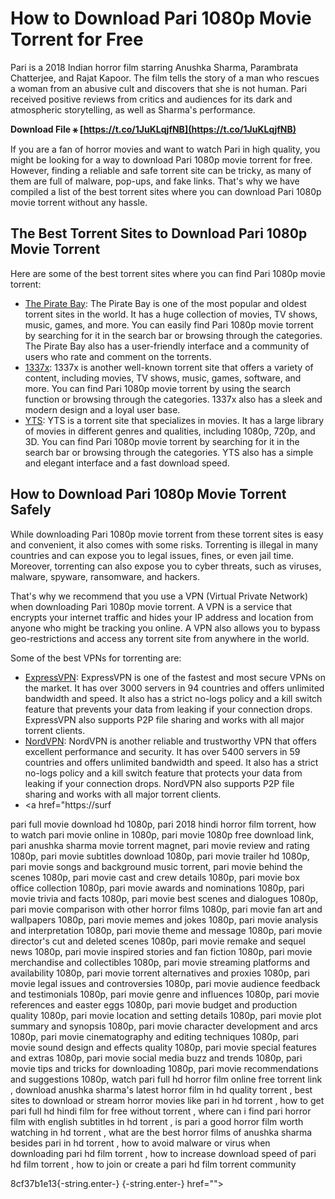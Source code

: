 # How to Download Pari 1080p Movie Torrent for Free
 
Pari is a 2018 Indian horror film starring Anushka Sharma, Parambrata Chatterjee, and Rajat Kapoor. The film tells the story of a man who rescues a woman from an abusive cult and discovers that she is not human. Pari received positive reviews from critics and audiences for its dark and atmospheric storytelling, as well as Sharma's performance.
 
**Download File ⚹ [https://t.co/1JuKLqjfNB](https://t.co/1JuKLqjfNB)**


 
If you are a fan of horror movies and want to watch Pari in high quality, you might be looking for a way to download Pari 1080p movie torrent for free. However, finding a reliable and safe torrent site can be tricky, as many of them are full of malware, pop-ups, and fake links. That's why we have compiled a list of the best torrent sites where you can download Pari 1080p movie torrent without any hassle.
 
## The Best Torrent Sites to Download Pari 1080p Movie Torrent
 
Here are some of the best torrent sites where you can find Pari 1080p movie torrent:
 
- [The Pirate Bay](https://thepiratebay.org/): The Pirate Bay is one of the most popular and oldest torrent sites in the world. It has a huge collection of movies, TV shows, music, games, and more. You can easily find Pari 1080p movie torrent by searching for it in the search bar or browsing through the categories. The Pirate Bay also has a user-friendly interface and a community of users who rate and comment on the torrents.
- [1337x](https://1337x.to/): 1337x is another well-known torrent site that offers a variety of content, including movies, TV shows, music, games, software, and more. You can find Pari 1080p movie torrent by using the search function or browsing through the categories. 1337x also has a sleek and modern design and a loyal user base.
- [YTS](https://yts.mx/): YTS is a torrent site that specializes in movies. It has a large library of movies in different genres and qualities, including 1080p, 720p, and 3D. You can find Pari 1080p movie torrent by searching for it in the search bar or browsing through the categories. YTS also has a simple and elegant interface and a fast download speed.

## How to Download Pari 1080p Movie Torrent Safely
 
While downloading Pari 1080p movie torrent from these torrent sites is easy and convenient, it also comes with some risks. Torrenting is illegal in many countries and can expose you to legal issues, fines, or even jail time. Moreover, torrenting can also expose you to cyber threats, such as viruses, malware, spyware, ransomware, and hackers.
 
That's why we recommend that you use a VPN (Virtual Private Network) when downloading Pari 1080p movie torrent. A VPN is a service that encrypts your internet traffic and hides your IP address and location from anyone who might be tracking you online. A VPN also allows you to bypass geo-restrictions and access any torrent site from anywhere in the world.
 
Some of the best VPNs for torrenting are:

- [ExpressVPN](https://www.expressvpn.com/): ExpressVPN is one of the fastest and most secure VPNs on the market. It has over 3000 servers in 94 countries and offers unlimited bandwidth and speed. It also has a strict no-logs policy and a kill switch feature that prevents your data from leaking if your connection drops. ExpressVPN also supports P2P file sharing and works with all major torrent clients.
- [NordVPN](https://nordvpn.com/): NordVPN is another reliable and trustworthy VPN that offers excellent performance and security. It has over 5400 servers in 59 countries and offers unlimited bandwidth and speed. It also has a strict no-logs policy and a kill switch feature that protects your data from leaking if your connection drops. NordVPN also supports P2P file sharing and works with all major torrent clients.
- <a href="https://surf</p>
<p>pari full movie download hd 1080p, 
pari 2018 hindi horror film torrent, 
how to watch pari movie online in 1080p, 
pari movie 1080p free download link, 
pari anushka sharma movie torrent magnet, 
pari movie review and rating 1080p, 
pari movie subtitles download 1080p, 
pari movie trailer hd 1080p, 
pari movie songs and background music torrent, 
pari movie behind the scenes 1080p, 
pari movie cast and crew details 1080p, 
pari movie box office collection 1080p, 
pari movie awards and nominations 1080p, 
pari movie trivia and facts 1080p, 
pari movie best scenes and dialogues 1080p, 
pari movie comparison with other horror films 1080p, 
pari movie fan art and wallpapers 1080p, 
pari movie memes and jokes 1080p, 
pari movie analysis and interpretation 1080p, 
pari movie theme and message 1080p, 
pari movie director's cut and deleted scenes 1080p, 
pari movie remake and sequel news 1080p, 
pari movie inspired stories and fan fiction 1080p, 
pari movie merchandise and collectibles 1080p, 
pari movie streaming platforms and availability 1080p, 
pari movie torrent alternatives and proxies 1080p, 
pari movie legal issues and controversies 1080p, 
pari movie audience feedback and testimonials 1080p, 
pari movie genre and influences 1080p, 
pari movie references and easter eggs 1080p, 
pari movie budget and production quality 1080p, 
pari movie location and setting details 1080p, 
pari movie plot summary and synopsis 1080p, 
pari movie character development and arcs 1080p, 
pari movie cinematography and editing techniques 1080p, 
pari movie sound design and effects quality 1080p, 
pari movie special features and extras 1080p, 
pari movie social media buzz and trends 1080p, 
pari movie tips and tricks for downloading 1080p, 
pari movie recommendations and suggestions 1080p, 
watch pari full hd horror film online free torrent link , 
download anushka sharma's latest horror film in hd quality torrent , 
best sites to download or stream horror movies like pari in hd torrent , 
how to get pari full hd hindi film for free without torrent , 
where can i find pari horror film with english subtitles in hd torrent , 
is pari a good horror film worth watching in hd torrent , 
what are the best horror films of anushka sharma besides pari in hd torrent , 
how to avoid malware or virus when downloading pari hd film torrent , 
how to increase download speed of pari hd film torrent , 
how to join or create a pari hd film torrent community</p> 8cf37b1e13{-string.enter-}
{-string.enter-} href=""></a href="https://surf</p>
<p>pari full movie download hd 1080p, 
pari 2018 hindi horror film torrent, 
how to watch pari movie online in 1080p, 
pari movie 1080p free download link, 
pari anushka sharma movie torrent magnet, 
pari movie review and rating 1080p, 
pari movie subtitles download 1080p, 
pari movie trailer hd 1080p, 
pari movie songs and background music torrent, 
pari movie behind the scenes 1080p, 
pari movie cast and crew details 1080p, 
pari movie box office collection 1080p, 
pari movie awards and nominations 1080p, 
pari movie trivia and facts 1080p, 
pari movie best scenes and dialogues 1080p, 
pari movie comparison with other horror films 1080p, 
pari movie fan art and wallpapers 1080p, 
pari movie memes and jokes 1080p, 
pari movie analysis and interpretation 1080p, 
pari movie theme and message 1080p, 
pari movie director's cut and deleted scenes 1080p, 
pari movie remake and sequel news 1080p, 
pari movie inspired stories and fan fiction 1080p, 
pari movie merchandise and collectibles 1080p, 
pari movie streaming platforms and availability 1080p, 
pari movie torrent alternatives and proxies 1080p, 
pari movie legal issues and controversies 1080p, 
pari movie audience feedback and testimonials 1080p, 
pari movie genre and influences 1080p, 
pari movie references and easter eggs 1080p, 
pari movie budget and production quality 1080p, 
pari movie location and setting details 1080p, 
pari movie plot summary and synopsis 1080p, 
pari movie character development and arcs 1080p, 
pari movie cinematography and editing techniques 1080p, 
pari movie sound design and effects quality 1080p, 
pari movie special features and extras 1080p, 
pari movie social media buzz and trends 1080p, 
pari movie tips and tricks for downloading 1080p, 
pari movie recommendations and suggestions 1080p, 
watch pari full hd horror film online free torrent link , 
download anushka sharma's latest horror film in hd quality torrent , 
best sites to download or stream horror movies like pari in hd torrent , 
how to get pari full hd hindi film for free without torrent , 
where can i find pari horror film with english subtitles in hd torrent , 
is pari a good horror film worth watching in hd torrent , 
what are the best horror films of anushka sharma besides pari in hd torrent , 
how to avoid malware or virus when downloading pari hd film torrent , 
how to increase download speed of pari hd film torrent , 
how to join or create a pari hd film torrent community</p> 8cf37b1e13{-string.enter-}
{-string.enter-}>